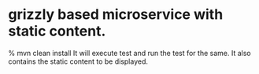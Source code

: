 # grizzly based microservice with static content.
% mvn clean install
It will execute test and run the test for the same. It also contains the static content to be displayed.

